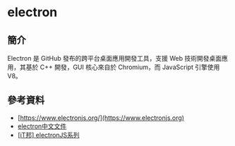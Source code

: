 # electron

## 簡介

Electron 是 GitHub 發布的跨平台桌面應用開發工具，支援 Web 技術開發桌面應用，其基於 C++ 開發，GUI 核心來自於 Chromium，而 JavaScript 引擎使用 V8。

## &#x20;參考資料

* [https://www.electronjs.org/](https://www.electronjs.org)
* [electron中文文件](https://www.electronjs.org/zh/docs/latest)
* [\[iT邦\] electronJS系列](https://ithelp.ithome.com.tw/users/20111867/ironman/2941)

